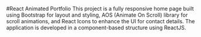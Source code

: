 #React Animated Portfolio 
This project is a fully responsive home page built using Bootstrap for layout and styling, 
AOS (Animate On Scroll) library for scroll animations, and 
React Icons to enhance the UI for contact details.
The application is developed in a component-based structure using ReactJS.
